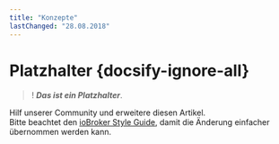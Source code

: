 ```yaml
---
title: "Konzepte"
lastChanged: "28.08.2018"
---
```


# Platzhalter {docsify-ignore-all}

>! ***Das ist ein Platzhalter***. 

Hilf unserer Community und erweitere diesen Artikel.  
Bitte beachtet den [ioBroker Style Guide](appendix/style_guide), damit die Änderung einfacher übernommen werden kann. 
